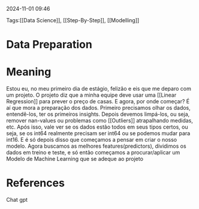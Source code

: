 2024-11-01 09:46

Tags:[[Data Science]], [[Step-By-Step]], [[Modelling]]

# Data Preparation



# Meaning

Estou eu, no meu primeiro dia de estágio, felizão e eis que me deparo com um projeto. O projeto diz que a minha equipe deve usar uma [[Linear Regression]] para prever o preço de casas. E agora, por onde começar? É aí que mora a preparação dos dados. Primeiro precisamos olhar os dados, entendê-los, ter os primeiros insights. Depois devemos limpá-los, ou seja, remover nan-values ou problemas como [[Outliers]] atrapalhando medidas, etc. Após isso, vale ver se os dados estão todos em seus tipos certos, ou seja, se os int64 realmente precisam ser int64 ou se podemos mudar para int16. E é só depois disso que começamos a pensar em criar o nosso modelo. Agora buscamos as melhores features(predictors), dividimos os dados em treino e teste, e só então começamos a procurar/aplicar um Modelo de Machine Learning que se adeque ao projeto
# References

Chat gpt